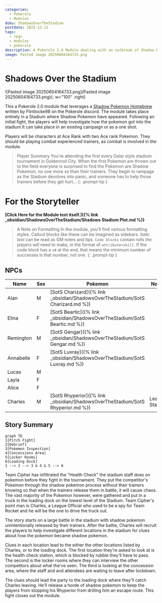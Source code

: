 ```yaml
---
categories:
  - Pokerole
  - Modules
doku: ShadowsOverTheStadium
postdate: 2022-12-11
tags:
  - rpgs
  - modules
  - pokerole
description: A Pokerole 2.0 Module dealing with an outbreak of Shadow Pokemon at a large Tournament.
image: Pasted image 20250604164733.png
---
```

# Shadows Over the Stadium

![Pasted image 20250604164733.png](Pasted image 20250604164733.png){: w="100" .right}

This a Pokerole 2.0 module that leverages a [Shadow Pokemon Homebrew](https://docs.google.com/document/d/1gjZg8YFX_rrdIzhuq8ZaDnu2Kl8ZCJvyKxsbCHa4Its/edit) written by Flintlocke98 on the Pokerole discord. The module takes place entirely in a Stadium where Shadow Pokemon have appeared. Following an initial fight, the players will help investigate how the pokemon got into the stadium.It can take place in an existing campaign or as a one shot.

Players will be characters at Ace Rank with two Ace rank Pokemon. They should be playing combat experienced trainers, as combat is involved in the module.

> Player Summary
> You're attending the first every Galar style stadium tournament in Goldenrod City. When the first Pokemon are thrown out to the field everyone is surprised to find the Pokemon are Shadow Pokemon, no one more so than their trainers. They begin to rampage as the Stadium devolves into panic, and someone has to help those trainers before they get hurt...
{: .prompt-tip }
# For the Storyteller

**[Click Here for the Module text itself.]({% link _obsidian/ShadowsOverTheStadium/Shadows Stadium Plot.md %})**

> A Note on Formatting
> In the module, you'll find various formatting styles. Callout blocks like these can be imagined as sidebars. *Italic text* can be read as GM notes and tips. `Code blocks` contain rolls the players will need to make, in the format of `attribute+skill`. If the code block has a `x#` at the end, that means the minimum number of successes is that number, not one. 
{: .prompt-tip }
## NPCs

| Name      | Sex | Pokemon            | Notes        |
| --------- | --- | ------------------ | ------------ |
| Alan      | M   | [SotS Charizard]({% link _obsidian/ShadowsOverTheStadium/SotS Charizard.md %}) |              |
| Elina     | F   | [SotS Beartic]({% link _obsidian/ShadowsOverTheStadium/SotS Beartic.md %})   |              |
| Remington | M   | [SotS Gengar]({% link _obsidian/ShadowsOverTheStadium/SotS Gengar.md %})    |              |
| Annabelle | F   | [SotS Luxray]({% link _obsidian/ShadowsOverTheStadium/SotS Luxray.md %})    |              |
| Lucas     | M   |                    |              |
| Layla     | F   |                    |              |
| Alice     | F   |                    |              |
| Charles   | M   | [SotS Rhyperior]({% link _obsidian/ShadowsOverTheStadium/SotS Rhyperior.md %}) | League Staff |

## Story Summary

```mermaid
graph TD
1[Pitch Fight]
2[Debrief]
3[Pokemon Inspection]
4[Concessions Area]
5[Locker Rooms]
6[Loading Dock]
1 --> 2 --> 3 & 4 & 5 --> 6
```

Team Cipher has infiltrated the "Health Check" the stadium staff does on pokemon before they fight in the tournament. They put the competitor's Pokemon through the shadow pokemon process without their trainers knowing so that when the trainers release them in battle, it will cause chaos. The vast majority of the Pokemon however, were gathered and put in a truck in the loading dock on the lowest level of the Stadium. Team Cipher's point man is Charles, a League Official who used to be a spy for Team Rocket and he will be the one to drive the truck out.

The story starts on a large battle in the stadium with shadow pokemon unintentionally released by their trainers. After the battle, Charles will recruit the players to help investigate different locations in the stadium for clues about how the pokemon became shadow pokemon.

Clues in each location lead to the either the other locations listed by Charles, or to the loading dock. The first location they're asked to look at is the health check station, which is blocked by rubble they'll have to pass. The second is the locker rooms where they can interview the other competitors about what the've seen. The third is looking at the concession area, where the staff and and attendees are waiting to leave after lockdown. 

The clues should lead the party to the loading dock where they'll catch Charles leaving. He'll release a horde of shadow pokemon to keep the players from stopping his Rhyperior from drilling him an escape route. This fight closes out the module.